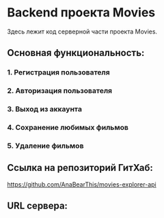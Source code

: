 # Backend проекта Movies
Здесь лежит код серверной части проекта Movies.

## Основная функциональность:

### 1. Регистрация пользователя
### 2. Авторизация пользователя
### 3. Выход из аккаунта
### 4. Сохранение любимых фильмов
### 5. Удаление фильмов

## Ссылка на репозиторий ГитХаб:
https://github.com/AnaBearThis/movies-explorer-api

## URL сервера:
